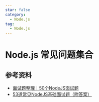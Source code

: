 ```yaml
---
star: false
category:
  - Node.js
tag:
  - Node.js
---
```

# Node.js 常见问题集合

## 参考资料

* [面试题整理｜50个NodeJS面试题](https://blog.51cto.com/u_13225813/3118537)
* [53道常见NodeJS基础面试题（附答案）](https://blog.csdn.net/lgno2/article/details/117138044?utm_medium=distribute.pc_relevant.none-task-blog-2~default~baidujs_baidulandingword~default-4-117138044-blog-118731719.235^v38^pc_relevant_sort&spm=1001.2101.3001.4242.3&utm_relevant_index=7)


